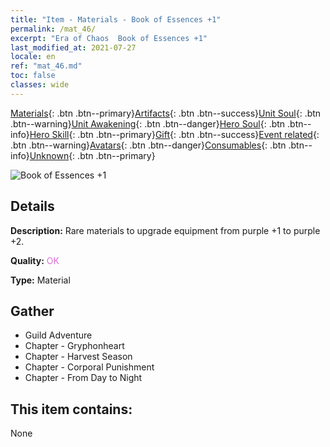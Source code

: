 ```yaml
---
title: "Item - Materials - Book of Essences +1"
permalink: /mat_46/
excerpt: "Era of Chaos  Book of Essences +1"
last_modified_at: 2021-07-27
locale: en
ref: "mat_46.md"
toc: false
classes: wide
---
```

 [Materials](/Items/){: .btn .btn--primary}[Artifacts](/Items/Artifacts/){: .btn .btn--success}[Unit Soul](/Items/UnitSoul/){: .btn .btn--warning}[Unit Awakening](/Items/UnitAwakening/){: .btn .btn--danger}[Hero Soul](/Items/HeroSoul/){: .btn .btn--info}[Hero Skill](/Items/HeroSkill/){: .btn .btn--primary}[Gift](/Items/Gift/){: .btn .btn--success}[Event related](/Items/Events/){: .btn .btn--warning}[Avatars](/Items/Avatars/){: .btn .btn--danger}[Consumables](/Items/Consumables/){: .btn .btn--info}[Unknown](/Items/Unknown/){: .btn .btn--primary}

 ![Book of Essences +1](/images/t/i_cailiao_hexin2.png)

## Details
 **Description:** Rare materials to upgrade equipment from purple +1 to purple +2.

 **Quality:** <span style="color: #DA70D6">OK</span>

 **Type:** Material

## Gather

*    Guild Adventure 
*    Chapter - Gryphonheart 
*    Chapter - Harvest Season 
*    Chapter - Corporal Punishment 
*    Chapter - From Day to Night 

## This item contains:

  None

